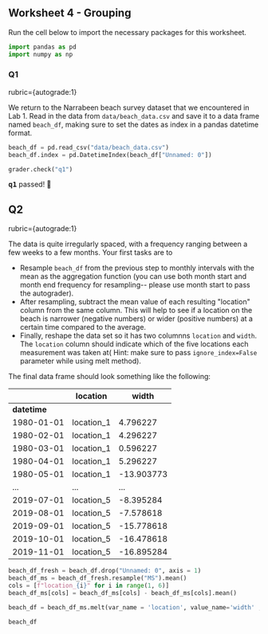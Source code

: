 ## Worksheet 4 - Grouping

Run the cell below to import the necessary packages for this worksheet.

```python
import pandas as pd
import numpy as np
```

### Q1

rubric={autograde:1}

We return to the Narrabeen beach survey dataset that we encountered in Lab 1. Read in the data from `data/beach_data.csv` and save it to a data frame named `beach_df`, making sure to set the dates as index in a pandas datetime format.

```python
beach_df = pd.read_csv("data/beach_data.csv")
beach_df.index = pd.DatetimeIndex(beach_df["Unnamed: 0"])

```

```python
grader.check("q1")
```

<p><strong><pre style='display: inline;'>q1</pre></strong> passed! 🌈</p>

## Q2

rubric={autograde:1}

The data is quite irregularly spaced, with a frequency ranging between a few weeks to a few months. Your first tasks are to

* Resample `beach_df` from the previous step to monthly intervals with the mean as the aggregation function (you can use both month start and month end frequency for resampling-- please use month start to pass the autograder).
* After resampling, subtract the mean value of each resulting "location" column from the same column. This will help to see if a location on the beach is narrower (negative numbers) or wider (positive numbers) at a certain time compared to the average.
* Finally, reshape the data set so it has two columnns `location` and `width`. The `location` column should indicate which of the five locations each measurement was taken at( Hint: make sure to pass `ignore_index=False` parameter while using melt method).

The final data frame should look something like the following:

| &nbsp;             | location   | width      |
| ------------------ | ---------- | ---------- |
| **datetime** | &nbsp;     | &nbsp;     |
| 1980-01-01         | location_1 | 4.796227   |
| 1980-02-01         | location_1 | 4.296227   |
| 1980-03-01         | location_1 | 0.596227   |
| 1980-04-01         | location_1 | 5.296227   |
| 1980-05-01         | location_1 | -13.903773 |
| ...                | ...        | ...        |
| 2019-07-01         | location_5 | -8.395284  |
| 2019-08-01         | location_5 | -7.578618  |
| 2019-09-01         | location_5 | -15.778618 |
| 2019-10-01         | location_5 | -16.478618 |
| 2019-11-01         | location_5 | -16.895284 |

```python
beach_df_fresh = beach_df.drop("Unnamed: 0", axis = 1)
beach_df_ms = beach_df_fresh.resample("MS").mean()
cols = [f"location_{i}" for i in range(1, 6)]
beach_df_ms[cols] = beach_df_ms[cols] - beach_df_ms[cols].mean()

beach_df = beach_df_ms.melt(var_name = 'location', value_name='width' ,ignore_index = False)
```

```python
beach_df
```

<div>
<style scoped>
    .dataframe tbody tr th:only-of-type {
        vertical-align: middle;
    }

    .dataframe tbody tr th {
        vertical-align: top;
    }

    .dataframe thead th {
        text-align: right;
    }`</style>`

<table border="1" class="dataframe">
  <thead>
    <tr style="text-align: right;">
      <th></th>
      <th>location</th>
      <th>width</th>
    </tr>
    <tr>
      <th>Unnamed: 0</th>
      <th></th>
      <th></th>
    </tr>
  </thead>
  <tbody>
    <tr>
      <th>1980-01-01</th>
      <td>location_1</td>
      <td>4.796227</td>
    </tr>
    <tr>
      <th>1980-02-01</th>
      <td>location_1</td>
      <td>4.296227</td>
    </tr>
    <tr>
      <th>1980-03-01</th>
      <td>location_1</td>
      <td>0.596227</td>
    </tr>
    <tr>
      <th>1980-04-01</th>
      <td>location_1</td>
      <td>5.296227</td>
    </tr>
    <tr>
      <th>1980-05-01</th>
      <td>location_1</td>
      <td>-13.903773</td>
    </tr>
    <tr>
      <th>...</th>
      <td>...</td>
      <td>...</td>
    </tr>
    <tr>
      <th>2019-07-01</th>
      <td>location_5</td>
      <td>-8.395284</td>
    </tr>
    <tr>
      <th>2019-08-01</th>
      <td>location_5</td>
      <td>-7.578618</td>
    </tr>
    <tr>
      <th>2019-09-01</th>
      <td>location_5</td>
      <td>-15.778618</td>
    </tr>
    <tr>
      <th>2019-10-01</th>
      <td>location_5</td>
      <td>-16.478618</td>
    </tr>
    <tr>
      <th>2019-11-01</th>
      <td>location_5</td>
      <td>-16.895284</td>
    </tr>
  </tbody>
</table>
<p>2395 rows × 2 columns</p>
</div>

```python
grader.check("q2")
```

<p><strong><pre style='display: inline;'>q2</pre></strong> passed! 🌟</p>

## Q3

rubric={autograde: 1}

* Extract the month from the `DatetimeIndex`, and use it to create a new `month` column in the `beach_df` dataframe that you wrangled in question 2.
* Group the data by month and aggregate it based on the mean. Use this to find the three months where the beach was narrowest on average. Store your answer in a dataframe called `beach_top_3` with 3 rows, 'month' as index and 1 column for 'width'.

```python
beach_df['month'] = beach_df.index.month
beach_top_3 = beach_df.groupby(by = 'month').mean('width').sort_values('width').head(3)
```

```python
beach_top_3
```

<div>
<style scoped>
    .dataframe tbody tr th:only-of-type {
        vertical-align: middle;
    }

    .dataframe tbody tr th {
        vertical-align: top;
    }

    .dataframe thead th {
        text-align: right;
    }`</style>`

<table border="1" class="dataframe">
  <thead>
    <tr style="text-align: right;">
      <th></th>
      <th>width</th>
    </tr>
    <tr>
      <th>month</th>
      <th></th>
    </tr>
  </thead>
  <tbody>
    <tr>
      <th>9</th>
      <td>-1.935821</td>
    </tr>
    <tr>
      <th>8</th>
      <td>-1.766926</td>
    </tr>
    <tr>
      <th>7</th>
      <td>-1.678812</td>
    </tr>
  </tbody>
</table>
</div>

```python
grader.check("q3")
```

<p><strong><pre style='display: inline;'>q3</pre></strong> passed! 💯</p>

## Q4

rubric={autograde:1}

Perform a double `groupby()` to determine the combination of **month** *and* **location** for which the beach is the widest. This time, aggregate the data based on the median value per group.

Store your output in a dataframe called `beach_df_widest` with a single row. It should have the `month` and `location` as the index, and 1 column called `width`.

> Note: Continue to use the `beach_df` you output in Q2 in order to solve this question.

```python
beach_df_widest = (
    beach_df.groupby(['month', 'location'])['width']
    .median()
    .reset_index()
)

max_width = beach_df_widest['width'].max()

beach_df_widest = beach_df_widest.loc[beach_df_widest['width'] == max_width].set_index(['month','location'])
beach_df_widest
```

<div>
<style scoped>
    .dataframe tbody tr th:only-of-type {
        vertical-align: middle;
    }

    .dataframe tbody tr th {
        vertical-align: top;
    }

    .dataframe thead th {
        text-align: right;
    }`</style>`

<table border="1" class="dataframe">
  <thead>
    <tr style="text-align: right;">
      <th></th>
      <th></th>
      <th>width</th>
    </tr>
    <tr>
      <th>month</th>
      <th>location</th>
      <th></th>
    </tr>
  </thead>
  <tbody>
    <tr>
      <th>5</th>
      <th>location_5</th>
      <td>10.471382</td>
    </tr>
  </tbody>
</table>
</div>

```python
grader.check("q4")
```

<p><strong><pre style='display: inline;'>q4</pre></strong> passed! 🌟</p>

## Q5

rubric={autograde: 1}

Run the code cell below to create two dataframes, `dates` and `rooms`.

```python
# RUN THIS CELL

dates = pd.DataFrame(
                    { 'name': ['Kate', 'Kaiyun', 'Prajeet', 'Tiffany', 'Mohit', 'Eric'],
                      'day': ['Monday', 'Tuesday', 'Tuesday', 'Wednesday', 'Thursday', 'Wednesday'],
                      'time': ['5pm', '4:30pm', '1pm', '1pm', '4pm', '4pm']
                    }
                    )

rooms = pd.DataFrame(
                    {
                      'day': ['Wednesday', 'Wednesday', 'Thursday', 'Tuesday', 'Tuesday', 'Monday'],
                      'time': ['4pm', '1pm', '4pm', '4:30pm', '1pm', '5pm'],
                      'room': ['MCML 160', 'ESB 3174', 'ICCS X153', 'ICCS X153', 'ESB 1046', 'ICCS X153']
                    }
                    )
```

The data frame `dates` contains the dates and times for some instructor and TA office hours for DSCI 511 this term. In `rooms` you will find room booking information for these dates and times. Your task is to:

* Combine the two data frames meaningfully to make a 'time table' of office hours. You will have to decide whether `concat()` or `merge()` is more suitable for this.
* Save this time table in a data frame titled `oh_info` with index `name`
* Make sure `oh_info` has the three columns `day`, `time` and `room`.

```python
oh_info = pd.merge(rooms, dates, how =  "inner").set_index(['name'])
...
```

```python
oh_info
```

<div>
<style scoped>
    .dataframe tbody tr th:only-of-type {
        vertical-align: middle;
    }

    .dataframe tbody tr th {
        vertical-align: top;
    }

    .dataframe thead th {
        text-align: right;
    }`</style>`

<table border="1" class="dataframe">
  <thead>
    <tr style="text-align: right;">
      <th></th>
      <th>day</th>
      <th>time</th>
      <th>room</th>
    </tr>
    <tr>
      <th>name</th>
      <th></th>
      <th></th>
      <th></th>
    </tr>
  </thead>
  <tbody>
    <tr>
      <th>Eric</th>
      <td>Wednesday</td>
      <td>4pm</td>
      <td>MCML 160</td>
    </tr>
    <tr>
      <th>Tiffany</th>
      <td>Wednesday</td>
      <td>1pm</td>
      <td>ESB 3174</td>
    </tr>
    <tr>
      <th>Mohit</th>
      <td>Thursday</td>
      <td>4pm</td>
      <td>ICCS X153</td>
    </tr>
    <tr>
      <th>Kaiyun</th>
      <td>Tuesday</td>
      <td>4:30pm</td>
      <td>ICCS X153</td>
    </tr>
    <tr>
      <th>Prajeet</th>
      <td>Tuesday</td>
      <td>1pm</td>
      <td>ESB 1046</td>
    </tr>
    <tr>
      <th>Kate</th>
      <td>Monday</td>
      <td>5pm</td>
      <td>ICCS X153</td>
    </tr>
  </tbody>
</table>
</div>

```python
grader.check("q5")
```

<p><strong><pre style='display: inline;'>q5</pre></strong> passed! 🚀</p>